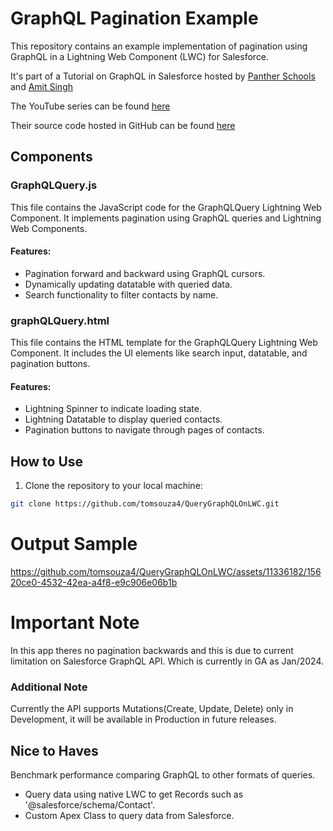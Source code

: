 # GraphQL Pagination Example

This repository contains an example implementation of pagination using GraphQL in a Lightning Web Component (LWC) for Salesforce. 

It's part of a Tutorial on GraphQL in Salesforce hosted by [Panther Schools](https://www.youtube.com/@pantherschools) and [Amit Singh](linkedin.com/in/cloudyamit)

The YouTube series can be found [here](https://www.youtube.com/playlist?list=PL3Rr8DM87XnA6s2eCsR4JQP2GLdGnamRy)

Their source code hosted in GitHub can be found [here](https://github.com/amitastreait/lwc-course-enhancement/tree/main/force-app/main/default/lwc/contactListGraphQL)

## Components

### GraphQLQuery.js

This file contains the JavaScript code for the GraphQLQuery Lightning Web Component. It implements pagination using GraphQL queries and Lightning Web Components.

#### Features:

- Pagination forward and backward using GraphQL cursors.
- Dynamically updating datatable with queried data.
- Search functionality to filter contacts by name.

### graphQLQuery.html

This file contains the HTML template for the GraphQLQuery Lightning Web Component. It includes the UI elements like search input, datatable, and pagination buttons.

#### Features:

- Lightning Spinner to indicate loading state.
- Lightning Datatable to display queried contacts.
- Pagination buttons to navigate through pages of contacts.

## How to Use

1. Clone the repository to your local machine: 

```bash
git clone https://github.com/tomsouza4/QueryGraphQLOnLWC.git
```

# Output Sample
https://github.com/tomsouza4/QueryGraphQLOnLWC/assets/11336182/15620ce0-4532-42ea-a4f8-e9c906e06b1b


# Important Note
In this app theres no pagination backwards and this is due to current limitation on Salesforce GraphQL API. Which is currently in GA as Jan/2024.

### Additional Note
Currently the API supports Mutations(Create, Update, Delete) only in Development, it will be available in Production in future releases.

## Nice to Haves
Benchmark performance comparing GraphQL to other formats of queries.
- Query data using native LWC to get Records such as '@salesforce/schema/Contact'.
- Custom Apex Class to query data from Salesforce.
